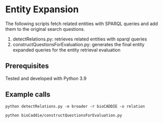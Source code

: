 # Entity Expansion

The following scripts fetch related entities with SPARQL queries and add them to the original search questions.

1. detectRelations.py: retrieves related entities with sparql queries
2. constructQuestionsForEvaluation.py: generates the final entity expanded queries for the entity retrieval evaluation

## Prerequisites

Tested and developed with Python 3.9

## Example calls

```python detectRelations.py -e broader -r bioCADDIE -o relation```

```python bioCaddie/constructQuestionsForEvaluation.py```
